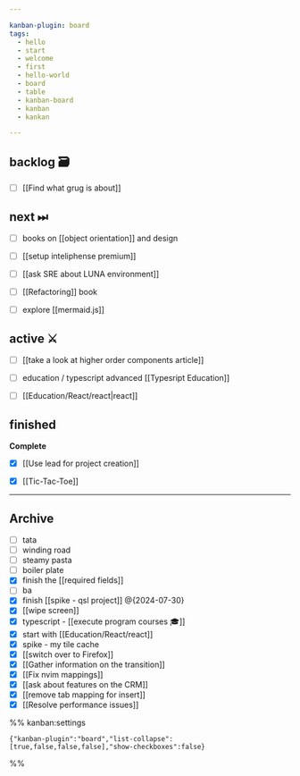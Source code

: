 ```yaml
---

kanban-plugin: board
tags:
  - hello
  - start
  - welcome
  - first
  - hello-world
  - board
  - table
  - kanban-board
  - kanban
  - kankan

---
```


## backlog 🗃

- [ ] [[Find what grug is about]]


## next ⏭

- [ ] books on [[object orientation]] and design
- [ ] [[setup inteliphense premium]]
- [ ] [[ask SRE about LUNA environment]]
- [ ] [[Refactoring]] book
- [ ] explore [[mermaid.js]]


## active ⚔

- [ ] [[take a look at higher order components article]]
- [ ] education / typescript advanced [[Typesript Education]]
- [ ] [[Education/React/react|react]]


## finished

**Complete**
- [x] [[Use lead for project creation]]
- [x] [[Tic-Tac-Toe]]


***

## Archive

- [ ] tata
- [ ] winding road
- [ ] steamy pasta
- [ ] boiler plate
- [x] finish the [[required fields]]
- [ ] ba
- [x] finish [[spike - qsl project]] @{2024-07-30}
- [x] [[wipe screen]]
- [x] typescript - [[execute program courses 🎓]]
- [x] start with [[Education/React/react]]
- [x] spike - my tile cache
- [x] [[switch over to Firefox]]
- [x] [[Gather information on the transition]]
- [x] [[Fix nvim mappings]]
- [x] [[ask about features on the CRM]]
- [x] [[remove tab mapping for insert]]
- [x] [[Resolve performance issues]]

%% kanban:settings
```
{"kanban-plugin":"board","list-collapse":[true,false,false,false],"show-checkboxes":false}
```
%%